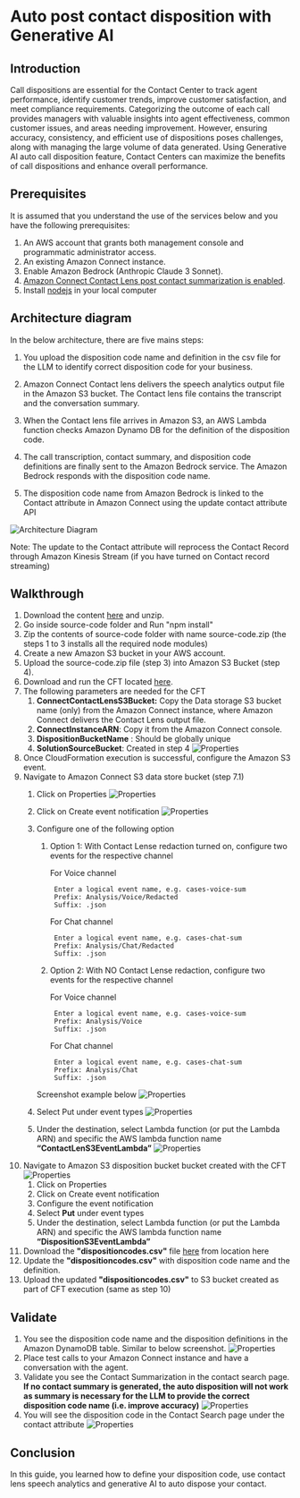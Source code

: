 # Auto post contact disposition with Generative AI

## Introduction
Call dispositions are essential for the Contact Center to track agent performance, identify customer trends, improve customer satisfaction, and meet compliance requirements. Categorizing the outcome of each call provides managers with valuable insights into agent effectiveness, common customer issues, and areas needing improvement. However, ensuring accuracy, consistency, and efficient use of dispositions poses challenges, along with managing the large volume of data generated. Using Generative AI auto call disposition feature, Contact Centers can maximize the benefits of call dispositions and enhance overall performance.

## Prerequisites
It is assumed that you understand the use of the services below and you have the following prerequisites:
1. An AWS account that grants both management console and programmatic administrator access.
2. An existing Amazon Connect instance.
3. Enable Amazon Bedrock (Anthropic Claude 3 Sonnet).
4. [Amazon Connect Contact Lens post contact summarization is enabled](https://docs.aws.amazon.com/connect/latest/adminguide/view-generative-ai-contact-summaries.html).
5. Install [nodejs](https://nodejs.org/en) in your local computer



## Architecture diagram 

In the below architecture, there are five mains steps:

1. You upload the disposition code name and definition in the csv file for the LLM to identify correct disposition code for your business.

2. Amazon Connect Contact lens delivers the speech analytics output file in the Amazon S3 bucket. The Contact lens file contains the transcript and the conversation summary.

3. When the Contact lens file arrives in Amazon S3, an AWS Lambda function checks Amazon Dynamo DB for the definition of the disposition code.

4. The call transcription, contact summary, and disposition code definitions are finally sent to the Amazon Bedrock service. The Amazon Bedrock responds with the disposition code name.

5. The disposition code name from Amazon Bedrock is linked to the Contact attribute in Amazon Connect using the update contact attribute API

![Architecture Diagram](images/auto-disposition-architecture.drawio.png?raw=true)

Note: The update to the Contact attribute will reprocess the Contact Record through Amazon Kinesis Stream (if you have turned on Contact record streaming)

## Walkthrough

1. Download the content [here](https://github.com/aws-samples/auto-disposition-after-contact-using-genai/archive/refs/heads/main.zip) and unzip.
2. Go inside source-code folder and Run "npm install"
3. Zip the contents of source-code folder with name source-code.zip (the steps 1 to 3 installs all the required node modules)
4. Create a new Amazon S3 bucket in your AWS account.
5. Upload the source-code.zip file (step 3) into Amazon S3 Bucket (step 4).
6. Download and run the CFT located [here](cft/).
7. The following parameters are needed for the CFT
    1. **ConnectContactLensS3Bucket:** Copy the Data storage S3 bucket name (only) from the Amazon Connect instance, where Amazon Connect delivers the Contact Lens output file.
    2. **ConnectInstanceARN**: Copy it from the Amazon Connect console.
    3. **DispositionBucketName** : Should be globally unique
    4. **SolutionSourceBucket**: Created in step 4
    ![Properties](images/cft-stack.png?raw=true)
8. Once CloudFormation execution is successful, configure the Amazon S3 event.
9. Navigate to Amazon Connect S3 data store bucket (step 7.1)
    1. Click on Properties
    ![Properties](images/bucket-properties.png?raw=true)
    2. Click on Create event notification
    ![Properties](images/s3-evnet-notification-enable.png?raw=true)
    3. Configure one of the following option
        1. Option 1: With Contact Lense redaction turned on, configure two events for the respective channel
           
            For Voice channel
           
                Enter a logical event name, e.g. cases-voice-sum
                Prefix: Analysis/Voice/Redacted
                Suffix: .json
           
            For Chat channel
           
                Enter a logical event name, e.g. cases-chat-sum
                Prefix: Analysis/Chat/Redacted
                Suffix: .json
        3. Option 2: With NO Contact Lense redaction, configure two events for the respective channel
           
            For Voice channel
           
                Enter a logical event name, e.g. cases-voice-sum
                Prefix: Analysis/Voice
                Suffix: .json
           
            For Chat channel
           
                Enter a logical event name, e.g. cases-chat-sum
                Prefix: Analysis/Chat
                Suffix: .json
        Screenshot example below
        ![Properties](images/event-notification-cl.png?raw=true)

    4. Select Put under event types
    ![Properties](images/notification-type.png?raw=true)
    5. Under the destination, select Lambda function (or put the Lambda ARN) and specific the AWS lambda function name **“ContactLenS3EventLambda”**
    ![Properties](images/lambda.png?raw=true)
10. Navigate to Amazon S3 disposition bucket bucket created with the CFT
![Properties](images/disposition-bucket.png?raw=true)
    1. Click on Properties
    2. Click on Create event notification
    3. Configure the event notification
    4. Select **Put** under event types
    5. Under the destination, select Lambda function (or put the Lambda ARN) and specific the AWS lambda function name **“DispositionS3EventLambda”**
11. Download the **"dispositioncodes.csv"** file [here](csv/) from location here 
12. Update the **"dispositioncodes.csv"** with disposition code name and the definition.
13. Upload the updated **"dispositioncodes.csv"** to S3 bucket created as part of CFT execution (same as step 10)

## Validate
1. You see the disposition code name and the disposition definitions in the Amazon DynamoDB table. Similar to below screenshot.
![Properties](images/dynamodb.png?raw=true)
2. Place test calls to your Amazon Connect instance and have a conversation with the agent. 
3. Validate you see the Contact Summarization in the contact search page. **If no contact summary is generated, the auto disposition will not work as summary is necessary for the LLM to provide the correct disposition code name (i.e. improve accuracy)**
![Properties](images/cl-summary.png?raw=true)
4. You will see the disposition code in the Contact Search page under the contact attribute
![Properties](images/disposition-code.png?raw=true)

## Conclusion
In this guide, you learned how to define your disposition code, use contact lens speech analytics and generative AI to auto dispose your contact.
